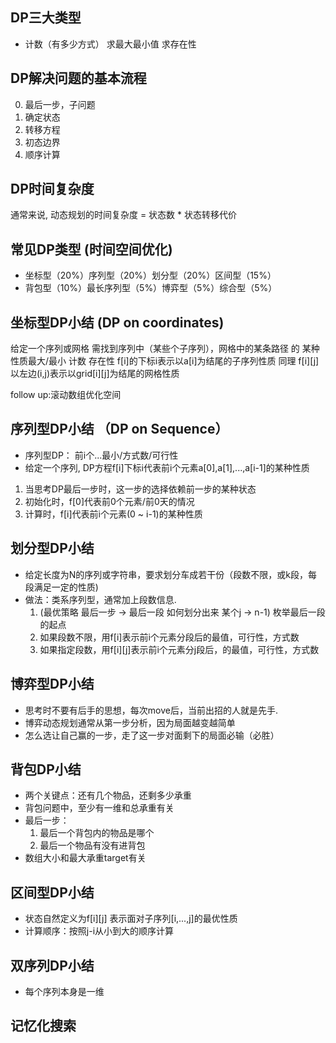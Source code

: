 ## DP三大类型
- 计数（有多少方式） 求最大最小值  求存在性

## DP解决问题的基本流程
0. 最后一步，子问题
1. 确定状态
2. 转移方程
3. 初态边界  
4. 顺序计算

## DP时间复杂度
通常来说, 动态规划的时间复杂度 = 状态数 * 状态转移代价

## 常见DP类型  (时间空间优化)
- 坐标型（20%）序列型（20%）划分型（20%）区间型（15%）
- 背包型（10%）最长序列型（5%）博弈型（5%）综合型（5%）

## 坐标型DP小结 (DP on coordinates)
给定一个序列或网格 需找到序列中（某些个子序列），网格中的某条路径 的 某种性质最大/最小  计数  存在性
f[i]的下标i表示以a[i]为结尾的子序列性质
同理 f[i][j]以左边(i,j)表示以grid[i][j]为结尾的网格性质

follow up:滚动数组优化空间

## 序列型DP小结 （DP on Sequence）
- 序列型DP： 前i个...最小/方式数/可行性
- 给定一个序列, DP方程f[i]下标i代表前i个元素a[0],a[1],...,a[i-1]的某种性质
1. 当思考DP最后一步时，这一步的选择依赖前一步的某种状态
2. 初始化时，f[0]代表前0个元素/前0天的情况
3. 计算时，f[i]代表前i个元素(0 ~ i-1)的某种性质 

## 划分型DP小结
- 给定长度为N的序列或字符串，要求划分车成若干份（段数不限，或k段，每段满足一定的性质)
- 做法：类系序列型，通常加上段数信息. 
  1. (最优策略 最后一步 -> 最后一段 如何划分出来 某个j -> n-1) 枚举最后一段的起点
  2. 如果段数不限，用f[i]表示前i个元素分段后的最值，可行性，方式数
  3. 如果指定段数，用f[i][j]表示前i个元素分j段后，的最值，可行性，方式数

## 博弈型DP小结
- 思考时不要有后手的思想，每次move后，当前出招的人就是先手.
- 博弈动态规划通常从第一步分析，因为局面越变越简单
- 怎么选让自己赢的一步，走了这一步对面剩下的局面必输（必胜）

## 背包DP小结
- 两个关键点：还有几个物品，还剩多少承重
- 背包问题中，至少有一维和总承重有关
- 最后一步：
  1. 最后一个背包内的物品是哪个
  2. 最后一个物品有没有进背包
- 数组大小和最大承重target有关

## 区间型DP小结
- 状态自然定义为f[i][j] 表示面对子序列[i,...,j]的最优性质
- 计算顺序：按照j-i从小到大的顺序计算

## 双序列DP小结
- 每个序列本身是一维

## 记忆化搜索